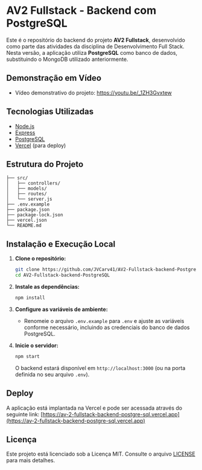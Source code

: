 # AV2 Fullstack - Backend com PostgreSQL

Este é o repositório do backend do projeto **AV2 Fullstack**, desenvolvido como parte das atividades da disciplina de Desenvolvimento Full Stack. Nesta versão, a aplicação utiliza **PostgreSQL** como banco de dados, substituindo o MongoDB utilizado anteriormente.

## Demonstração em Vídeo

- Vídeo demonstrativo do projeto: https://youtu.be/_1ZH3Gvxtew

## Tecnologias Utilizadas

- [Node.js](https://nodejs.org/)
- [Express](https://expressjs.com/)
- [PostgreSQL](https://www.postgresql.org/)
- [Vercel](https://vercel.com/) (para deploy)

## Estrutura do Projeto

```
├── src/
│   ├── controllers/
│   ├── models/
│   ├── routes/
│   └── server.js
├── .env.example
├── package.json
├── package-lock.json
├── vercel.json
└── README.md
```

## Instalação e Execução Local

1. **Clone o repositório:**

   ```bash
   git clone https://github.com/JVCarv41/AV2-Fullstack-backend-PostgreSQL.git
   cd AV2-Fullstack-backend-PostgreSQL
   ```

2. **Instale as dependências:**

   ```bash
   npm install
   ```

3. **Configure as variáveis de ambiente:**

   - Renomeie o arquivo `.env.example` para `.env` e ajuste as variáveis conforme necessário, incluindo as credenciais do banco de dados PostgreSQL.

4. **Inicie o servidor:**

   ```bash
   npm start
   ```

   O backend estará disponível em `http://localhost:3000` (ou na porta definida no seu arquivo `.env`).

## Deploy

A aplicação está implantada na Vercel e pode ser acessada através do seguinte link:
[https://av-2-fullstack-backend-postgre-sql.vercel.app](https://av-2-fullstack-backend-postgre-sql.vercel.app)

## Licença

Este projeto está licenciado sob a Licença MIT. Consulte o arquivo [LICENSE](LICENSE) para mais detalhes.
